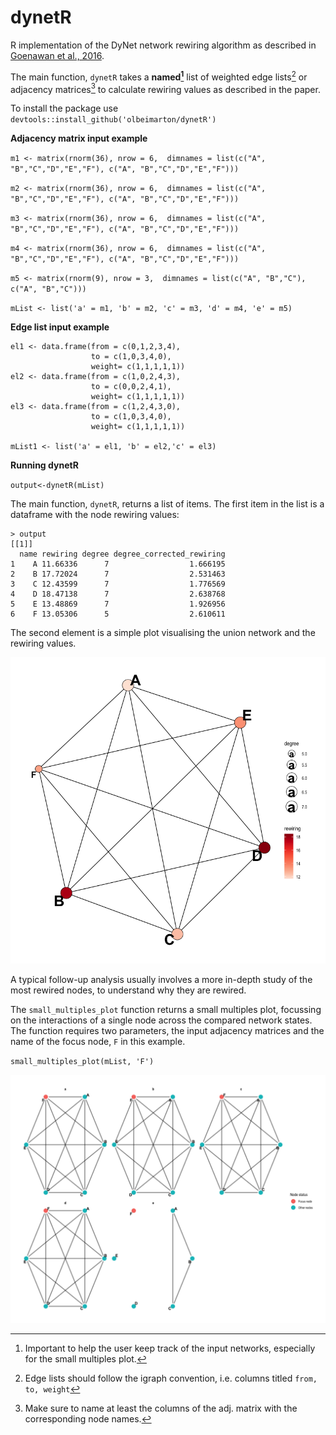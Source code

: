 # dynetR
R implementation of the DyNet network rewiring algorithm as described in [Goenawan et al., 2016](https://academic.oup.com/bioinformatics/article/32/17/2713/2450724).

The main function, `dynetR` takes a **named[^1]** list of weighted edge lists[^2] or adjacency matrices[^3] to calculate rewiring values as described in the paper.

[^1]: Important to help the user keep track of the input networks, especially for the small multiples plot.
[^2]: Edge lists should follow the igraph convention, i.e. columns titled `from, to, weight`
[^3]: Make sure to name at least the columns of the adj. matrix with the corresponding node names.

To install the package use
`devtools::install_github('olbeimarton/dynetR')`

**Adjacency matrix input example**

`m1 <- matrix(rnorm(36), nrow = 6,  dimnames = list(c("A", "B","C","D","E","F"),
                                                    c("A", "B","C","D","E","F")))`
                                                    
`m2 <- matrix(rnorm(36), nrow = 6,  dimnames = list(c("A", "B","C","D","E","F"),
                                                    c("A", "B","C","D","E","F")))`
                                                    
 `m3 <- matrix(rnorm(36), nrow = 6,  dimnames = list(c("A", "B","C","D","E","F"),
                                                    c("A", "B","C","D","E","F")))`
                                                    
 `m4 <- matrix(rnorm(36), nrow = 6,  dimnames = list(c("A", "B","C","D","E","F"),
                                                    c("A", "B","C","D","E","F")))`

`m5 <- matrix(rnorm(9), nrow = 3,  dimnames = list(c("A", "B","C"), c("A", "B","C")))`
                                                    
 `mList <- list('a' = m1, 'b' = m2, 'c' = m3, 'd' = m4, 'e' = m5)`

**Edge list input example**
```
el1 <- data.frame(from = c(0,1,2,3,4),
                  to = c(1,0,3,4,0),
                  weight= c(1,1,1,1,1))
el2 <- data.frame(from = c(1,0,2,4,3),
                  to = c(0,0,2,4,1),
                  weight= c(1,1,1,1,1))
el3 <- data.frame(from = c(1,2,4,3,0),
                  to = c(1,0,3,4,0),
                  weight= c(1,1,1,1,1))

mList1 <- list('a' = el1, 'b' = el2,'c' = el3)
```

**Running dynetR**
 
 `output<-dynetR(mList)`

The main function, `dynetR`, returns a list of items. The first item in the list is a dataframe with the node rewiring values: 
```
> output
[[1]]
  name rewiring degree degree_corrected_rewiring
1    A 11.66336      7                  1.666195
2    B 17.72024      7                  2.531463
3    C 12.43599      7                  1.776569
4    D 18.47138      7                  2.638768
5    E 13.48869      7                  1.926956
6    F 13.05306      5                  2.610611
```
The second element is a simple plot visualising the union network and the rewiring values.

![output plot](example_plot.png)


A typical follow-up analysis usually involves a more in-depth study of the most rewired nodes, to understand why they are rewired. 

The `small_multiples_plot` function returns a small multiples plot, focussing on the interactions of a single node across the compared network states. The function requires two parameters, the input adjacency matrices and the name of the focus node, `F` in this example.

`small_multiples_plot(mList, 'F')`

![output small multiples plot](small_multiples_example.png)
